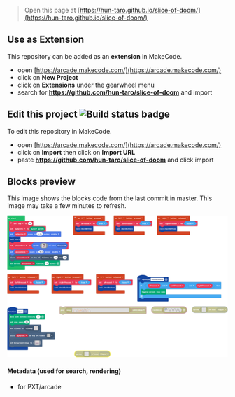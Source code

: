  


> Open this page at [https://hun-taro.github.io/slice-of-doom/](https://hun-taro.github.io/slice-of-doom/)

## Use as Extension

This repository can be added as an **extension** in MakeCode.

* open [https://arcade.makecode.com/](https://arcade.makecode.com/)
* click on **New Project**
* click on **Extensions** under the gearwheel menu
* search for **https://github.com/hun-taro/slice-of-doom** and import

## Edit this project ![Build status badge](https://github.com/hun-taro/slice-of-doom/workflows/MakeCode/badge.svg)

To edit this repository in MakeCode.

* open [https://arcade.makecode.com/](https://arcade.makecode.com/)
* click on **Import** then click on **Import URL**
* paste **https://github.com/hun-taro/slice-of-doom** and click import

## Blocks preview

This image shows the blocks code from the last commit in master.
This image may take a few minutes to refresh.

![A rendered view of the blocks](https://github.com/hun-taro/slice-of-doom/raw/master/.github/makecode/blocks.png)

#### Metadata (used for search, rendering)

* for PXT/arcade
<script src="https://makecode.com/gh-pages-embed.js"></script><script>makeCodeRender("{{ site.makecode.home_url }}", "{{ site.github.owner_name }}/{{ site.github.repository_name }}");</script>

